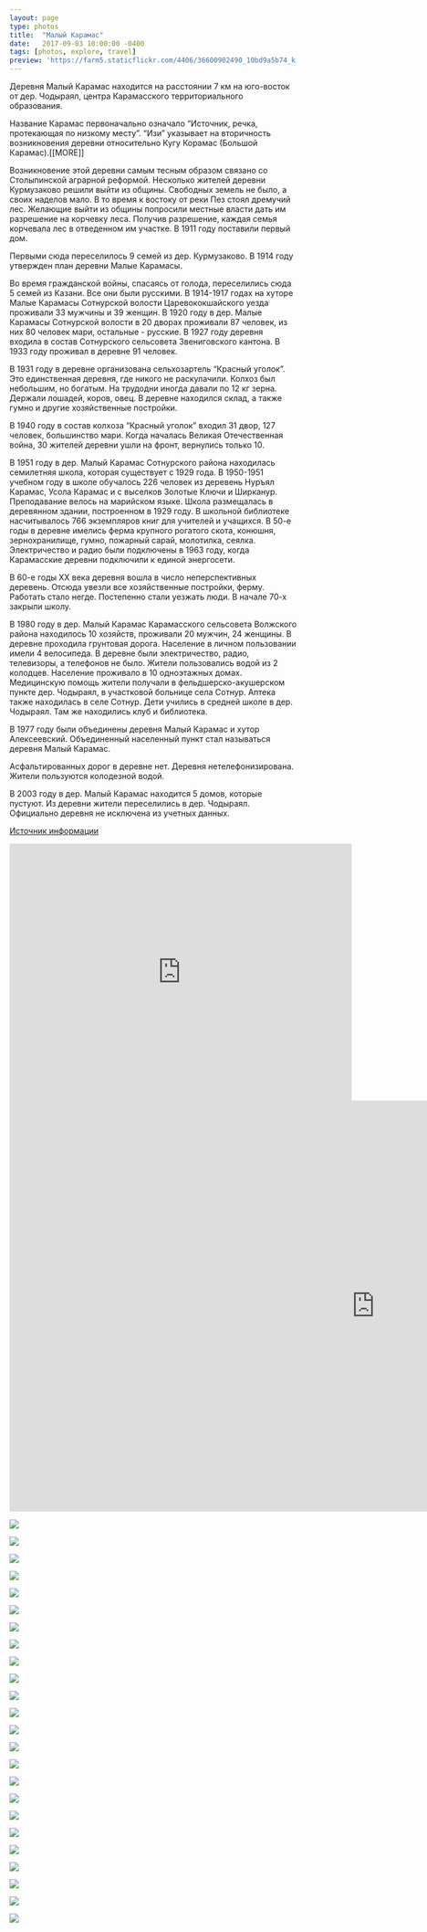```yaml
---
layout: page
type: photos
title:  "Малый Карамас"
date:   2017-09-03 10:00:00 -0400
tags: [photos, explore, travel]
preview: 'https://farm5.staticflickr.com/4406/36600902490_10bd9a5b74_k.jpg'
---
```


Деревня Малый Карамас находится на расстоянии 7 км на юго-восток от дер. Чодыраял, центра Карамасского территориального образования.

Название Карамас первоначально означало “Источник, речка, протекающая по низкому месту”. “Изи” указывает на вторичность возникновения деревни относительно Кугу Корамас (Большой Карамас).[[MORE]]

Возникновение этой деревни самым тесным образом связано со Столыпинской аграрной реформой. Несколько жителей деревни Курмузаково решили выйти из общины. Свободных земель не было, а своих наделов мало. В то время к востоку от реки Пез стоял дремучий лес. Желающие выйти из общины попросили местные власти дать им разрешение на корчевку леса. Получив разрешение, каждая семья корчевала лес в отведенном им участке. В 1911 году поставили первый дом.

Первыми сюда переселилось 9 семей из дер. Курмузаково. В 1914 году утвержден план деревни Малые Карамасы.

Во время гражданской войны, спасаясь от голода, переселились сюда 5 семей из Казани. Все они были русскими. В 1914-1917 годах на хуторе Малые Карамасы Сотнурской волости Царевококшайского уезда проживали 33 мужчины и 39 женщин. В 1920 году в дер. Малые Карамасы Сотнурской волости в 20 дворах проживали 87 человек, из них 80 человек мари, остальные - русские. В 1927 году деревня входила в состав Сотнурского сельсовета Звениговского кантона. В 1933 году проживал в деревне 91 человек.

В 1931 году в деревне организована сельхозартель “Красный уголок”. Это единственная деревня, где никого не раскулачили. Колхоз был небольшим, но богатым. На трудодни иногда давали по 12 кг зерна. Держали лошадей, коров, овец. В деревне находился склад, а также гумно и другие хозяйственные постройки.

В 1940 году в состав колхоза “Красный уголок” входил 31 двор, 127 человек, большинство мари. Когда началась Великая Отечественная война, 30 жителей деревни ушли на фронт, вернулись только 10.

В 1951 году в дер. Малый Карамас Сотнурского района находилась семилетняя школа, которая существует с 1929 года. В 1950-1951 учебном году в школе обучалось 226 человек из деревень Нуръял Карамас, Усола Карамас и с выселков Золотые Ключи и Ширканур. Преподавание велось на марийском языке. Школа размещалась в деревянном здании, построенном в 1929 году. В школьной библиотеке насчитывалось 766 экземпляров книг для учителей и учащихся. В 50-е годы в деревне имелись ферма крупного рогатого скота, конюшня, зернохранилище, гумно, пожарный сарай, молотилка, сеялка. Электричество и радио были подключены в 1963 году, когда Карамасские деревни подключили к единой энергосети.

В 60-е годы XX века деревня вошла в число неперспективных деревень. Отсюда увезли все хозяйственные постройки, ферму. Работать стало негде. Постепенно стали уезжать люди. В начале 70-х закрыли школу.

В 1980 году в дер. Малый Карамас Карамасского сельсовета Волжского района находилось 10 хозяйств, проживали 20 мужчин, 24 женщины. В деревне проходила грунтовая дорога. Население в личном пользовании имели 4 велосипеда. В деревне были электричество, радио, телевизоры, а телефонов не было. Жители пользовались водой из 2 колодцев. Население проживало в 10 одноэтажных домах. Медицинскую помощь жители получали в фельдшерско-акушерском пункте дер. Чодыраял, в участковой больнице села Сотнур. Аптека также находилась в селе Сотнур. Дети учились в средней школе в дер. Чодыраял. Там же находились клуб и библиотека.

В 1977 году были объединены деревня Малый Карамас и хутор Алексеевский. Объединенный населенный пункт стал называться деревня Малый Карамас.

Асфальтированных дорог в деревне нет. Деревня нетелефонизирована. Жители пользуются колодезной водой.

В 2003 году в дер. Малый Карамас находится 5 домов, которые пустуют. Из деревни жители переселились в дер. Чодыраял. Официально деревня не исключена из учетных данных.

[Источник информации](http://aboutmari.com/wiki/%D0%9C%D0%B0%D0%BB%D1%8B%D0%B9_%D0%9A%D0%B0%D1%80%D0%B0%D0%BC%D0%B0%D1%81_(%D0%98%D0%B7%D0%B8_%D0%9A%D0%BE%D1%80%D0%B0%D0%BC%D0%B0%D1%81),_%D0%B4%D0%B5%D1%80%D0%B5%D0%B2%D0%BD%D1%8F)

<div class="post-iframe"><iframe src="https://www.google.com/maps/embed?pb=!1m13!1m11!1m3!1d3822.9848444847707!2d48.85808569804267!3d56.136484515018076!2m2!1f0!2f0!3m2!1i1024!2i768!4f13.1!5e1!3m2!1sru!2sru!4v1504441932374" width="600" height="450" frameborder="0" allowfullscreen=""></iframe></div>

<div class="post-iframe"><iframe width="1280" height="720" src="https://www.youtube.com/embed/vBdMm6QdxFE?rel=0&amp;showinfo=0" frameborder="0" allowfullscreen=""></iframe></div>

![](https://farm5.staticflickr.com/4406/36600902490_10bd9a5b74_k.jpg)

![](https://farm5.staticflickr.com/4431/36600904060_1a8f4be972_k.jpg)

![](https://farm5.staticflickr.com/4397/36857613341_f02528290b_k.jpg)

![](https://farm5.staticflickr.com/4359/36600905460_ef94f70f83_k.jpg)

![](https://farm5.staticflickr.com/4422/36600906330_f79939e14b_k.jpg)

![](https://farm5.staticflickr.com/4428/36600907210_ff783cf185_k.jpg)

![](https://farm5.staticflickr.com/4430/36600908000_e93e63a84e_k.jpg)

![](https://farm5.staticflickr.com/4345/36857619791_250784fdb5_k.jpg)

![](https://farm5.staticflickr.com/4425/36600910270_fcf92f2e90_k.jpg)

![](https://farm5.staticflickr.com/4357/36189392033_06b0cc6f5d_k.jpg)

![](https://farm5.staticflickr.com/4382/36162295334_850efd76e2_k.jpg)

![](https://farm5.staticflickr.com/4412/36162295894_eb2dd4bd45_k.jpg)

![](https://farm5.staticflickr.com/4372/36826634302_f5568ea9aa_k.jpg)

![](https://farm5.staticflickr.com/4415/36998077955_4ecb8b0b1e_k.jpg)

![](https://farm5.staticflickr.com/4419/36998078315_c0d3712f9d_k.jpg)

![](https://farm5.staticflickr.com/4398/36826635502_1ccc21a644_k.jpg)

![](https://farm5.staticflickr.com/4388/36162298454_013f6819ea_k.jpg)

![](https://farm5.staticflickr.com/4361/36857607991_6ca20a5673_k.jpg)

![](https://farm5.staticflickr.com/4423/36162285374_93fd1edf54_k.jpg)

![](https://farm5.staticflickr.com/4370/36998067035_8428954c3f_k.jpg)

![](https://farm5.staticflickr.com/4367/36189375333_3240279282_k.jpg)

![](https://farm5.staticflickr.com/4427/36600897370_3682774ae5_k.jpg)

![](https://farm5.staticflickr.com/4336/36826624942_6a89c62f60_k.jpg)

![](https://farm5.staticflickr.com/4372/36162280724_39ff90c10b_k.jpg)
